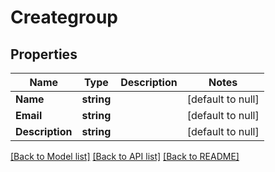 # Creategroup

## Properties
Name | Type | Description | Notes
------------ | ------------- | ------------- | -------------
**Name** | **string** |  | [default to null]
**Email** | **string** |  | [default to null]
**Description** | **string** |  | [default to null]

[[Back to Model list]](../README.md#documentation-for-models) [[Back to API list]](../README.md#documentation-for-api-endpoints) [[Back to README]](../README.md)


